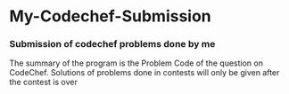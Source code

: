 # My-Codechef-Submission
### Submission of codechef problems done by me
The summary of the program is the Problem Code of the question on CodeChef.
Solutions of problems done in contests will only be given after the contest is over
